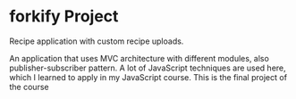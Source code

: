 # forkify Project

Recipe application with custom recipe uploads.

An application that uses MVC architecture with different modules, also publisher-subscriber pattern. A lot of JavaScript techniques are used here, which I learned to apply in my JavaScript course. This is the final project of the course
